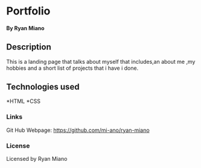 # Portfolio

#### By Ryan Miano

## Description

This is a landing page that talks about myself that includes,an about me ,my hobbies and a short list of projects that i have i done.

## Technologies used

*HTML
*CSS

### Links

Git Hub Webpage: https://github.com/mi-ano/ryan-miano

### License

Licensed by Ryan Miano